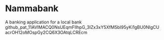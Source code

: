# Nammabank
A banking application for a local bank
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
